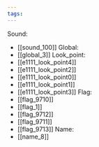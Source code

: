 ```yaml
---
tags:
---
```

Sound:
- [[sound_100]]
Global:
- [[global_3]]
Look_point:
- [[e1111_look_point4]]
- [[e1111_look_point2]]
- [[e1111_look_point0]]
- [[e1111_look_point1]]
- [[e1111_look_point3]]
Flag:
- [[flag_9710]]
- [[flag_1]]
- [[flag_9712]]
- [[flag_9711]]
- [[flag_9713]]
Name:
- [[name_8]]
